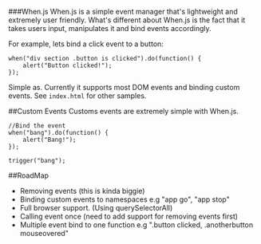 ###When.js
When.js is a simple event manager that's lightweight and extremely user friendly. What's different about When.js is the fact that it takes users input, manipulates it and bind events accordingly. 

For example, lets bind a click event to a button:
	
	when("div section .button is clicked").do(function() {
		alert("Button clicked!");	
	});

Simple as. Currently it supports most DOM events and binding custom events. See `index.html` for other samples.

##Custom Events
Customs events are extremely simple with When.js.

	//Bind the event
	when("bang").do(function() {
		alert("Bang!");
	});

	trigger("bang");

##RoadMap
* Removing events (this is kinda biggie)
* Binding custom events to namespaces e.g "app go", "app stop"
* Full browser support. (Using querySelectorAll)
* Calling event once (need to add support for removing events first)
* Multiple event bind to one function e.g ".button clicked, .anotherbutton mouseovered"
